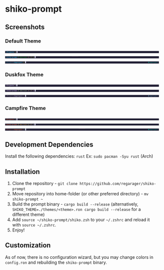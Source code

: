 # shiko-prompt

## Screenshots

### Default Theme

![Normal](./images/default.png)
![With VCS](./images/default_vcs.png)
![Python venv](./images/default_venv.png)

### Duskfox Theme

![Normal](./images/duskfox.png)
![With VCS](./images/duskfox_vcs.png)
![Python venv](./images/duskfox_venv.png)


### Campfire Theme
![Normal](./images/campfire.png)
![With VCS](./images/campfire_vcs.png)
![Python venv](./images/campfire_venv.png)

## Development Dependencies
Install the following dependencies: `rust`
Ex: `sudo pacman -Syu rust` (Arch)

## Installation
1. Clone the repository - `git clone https://github.com/regarager/shiko-prompt`
2. Move repository into home-folder (or other preferred directory) - `mv shiko-prompt ~`
3. Build the prompt binary - `cargo build --release` (alternatively, `SHIKO_THEME=./themes/<theme>.ron cargo build --release` for a different theme)
4. Add `source ~/shiko-prompt/shiko.zsh` to your `~/.zshrc` and reload it with `source ~/.zshrc`.
5. Enjoy!

## Customization

As of now, there is no configuration wizard, but you may change colors in `config.ron` and rebuilding the `shiko-prompt` binary.
